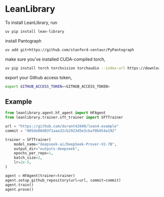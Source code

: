 # LeanLibrary
To install LeanLibrary, run
``` sh
uv pip install lean-library
```
install Pantograph
``` sh
uv add git+https://github.com/stanford-centaur/PyPantograph
```
make sure you've installed CUDA-compiled torch,
``` sh
uv pip install torch torchvision torchaudio --index-url https://download.pytorch.org/whl/cu126
```
export your Github access token,
``` sh
export GITHUB_ACCESS_TOKEN=<GITHUB_ACCESS_TOKEN>
```
## Example
``` python
from leanlibrary.agent.hf_agent import HFAgent
from leanlibrary.trainer.sft_trainer import SFTTrainer

url = "https://github.com/durant42040/lean4-example"
commit = "005de00d03f1aaa32cb2923d5e3cbaf0b954a192"

trainer = SFTTrainer(
    model_name="deepseek-ai/DeepSeek-Prover-V2-7B",
    output_dir="outputs-deepseek",
    epochs_per_repo=1,
    batch_size=2,
    lr=2e-5,
)

agent = HFAgent(trainer=trainer)
agent.setup_github_repository(url=url, commit=commit)
agent.train()
agent.prove()

```
